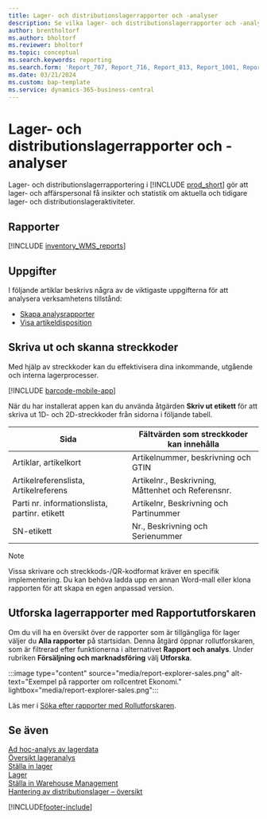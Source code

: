 ```yaml
---
title: Lager- och distributionslagerrapporter och -analyser
description: Se vilka lager- och distributionslagerrapporter och -analyser som är tillgängliga i standardversionen av Business Central så att du kan hålla reda på din verksamhet.
author: brentholtorf
ms.author: bholtorf
ms.reviewer: bholtorf
ms.topic: conceptual
ms.search.keywords: reporting
ms.search.form: 'Report_707, Report_716, Report_813, Report_1001, Report_5807, Report_5808, Report_5809, Report_7313, Report_7319, Report_7320'
ms.date: 03/21/2024
ms.custom: bap-template
ms.service: dynamics-365-business-central
---
```

# Lager- och distributionslagerrapporter och -analyser

Lager- och distributionslagerrapportering i [!INCLUDE [prod_short](includes/prod_short.md)] gör att lager- och affärspersonal få insikter och statistik om aktuella och tidigare lager- och distributionslageraktiviteter.  

## Rapporter

[!INCLUDE [inventory_WMS_reports](includes/inventory-WMS-reports-include.md)]

## Uppgifter

I följande artiklar beskrivs några av de viktigaste uppgifterna för att analysera verksamhetens tillstånd:

* [Skapa analysrapporter](bi-how-create-analysis-views-reports.md)  
* [Visa artikeldisposition](inventory-how-availability-overview.md)

## Skriva ut och skanna streckkoder

Med hjälp av streckkoder kan du effektivisera dina inkommande, utgående och interna lagerprocesser. 

[!INCLUDE [barcode-mobile-app](includes/barcode-mobile-app.md)]

När du har installerat appen kan du använda åtgärden **Skriv ut etikett** för att skriva ut 1D- och 2D-streckkoder från sidorna i följande tabell.

|Sida  |Fältvärden som streckkoder kan innehålla  |
|---------|---------|
|Artiklar, artikelkort     |Artikelnummer, beskrivning och GTIN         |
|Artikelreferenslista, Artikelreferens     |Artikelnr., Beskrivning, Måttenhet och Referensnr.         |
|Parti nr. informationslista, partinr. etikett     |Artikelnr, Beskrivning och Partinummer       |
|SN-etikett     |Nr., Beskrivning och Serienummer         |

> [!NOTE]
> Vissa skrivare och streckkods-/QR-kodformat kräver en specifik implementering. Du kan behöva ladda upp en annan Word-mall eller klona rapporten för att skapa en egen anpassad version.


## Utforska lagerrapporter med Rapportutforskaren

Om du vill ha en översikt över de rapporter som är tillgängliga för lager väljer du **Alla rapporter** på startsidan. Denna åtgärd öppnar rollutforskaren, som är filtrerad efter funktionerna i alternativet **Rapport och analys**. Under rubriken **Försäljning och marknadsföring** välj **Utforska**.

:::image type="content" source="media/report-explorer-sales.png" alt-text="Exempel på rapporter om rollcentret Ekonomi." lightbox="media/report-explorer-sales.png":::

Läs mer i [Söka efter rapporter med Rollutforskaren](ui-role-explorer.md).


## Se även

[Ad hoc-analys av lagerdata](ad-hoc-analysis-inventory.md)  
[Översikt lageranalys](inventory-analytics-overview.md)   
[Ställa in lager](inventory-setup-inventory.md)  
[Lager](inventory-manage-inventory.md)  
[Ställa in Warehouse Management](warehouse-setup-warehouse.md)  
[Hantering av distributionslager – översikt](design-details-warehouse-management.md)

[!INCLUDE[footer-include](includes/footer-banner.md)]
